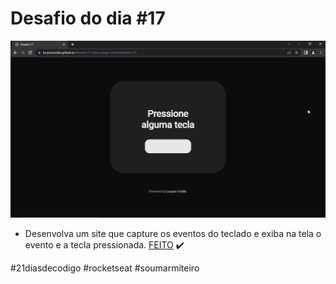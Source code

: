 # Desafio do dia #17

![Imagem do projeto](./image/Desafio-17.gif)

+ Desenvolva um site que capture os eventos do teclado e exiba na tela o evento e a tecla pressionada.  <a href="https://lucyanovidio.github.io/desafio-21-dias-codigo-rocketseat/dia-17">FEITO</a> ✔️

#21diasdecodigo #rocketseat #soumarmiteiro
